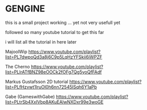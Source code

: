 # GENGINE

this is a small project 
working ... yet not very usefull yet

followed so many youtube tutorial to get this far 

i will list all the tutorial in here later

MajoolWip 
https://www.youtube.com/playlist?list=PL7dwpoQd3a8j6C9p5LqHzYFSkii6iWPZF

The Cherno
https://www.youtube.com/playlist?list=PLlrATfBNZ98eOOCk2fOFg7Qg5yoQfFAdf


Markus Gustafsson 2D tutorial
https://www.youtube.com/playlist?list=PLfHzvwt1lruOl0h6nn72545ISqh6Y1aPb

Gabe (GameswithGabe)
https://www.youtube.com/playlist?list=PLtrSb4XxIVbp8AKuEAlwNXDxr99e3woGE

